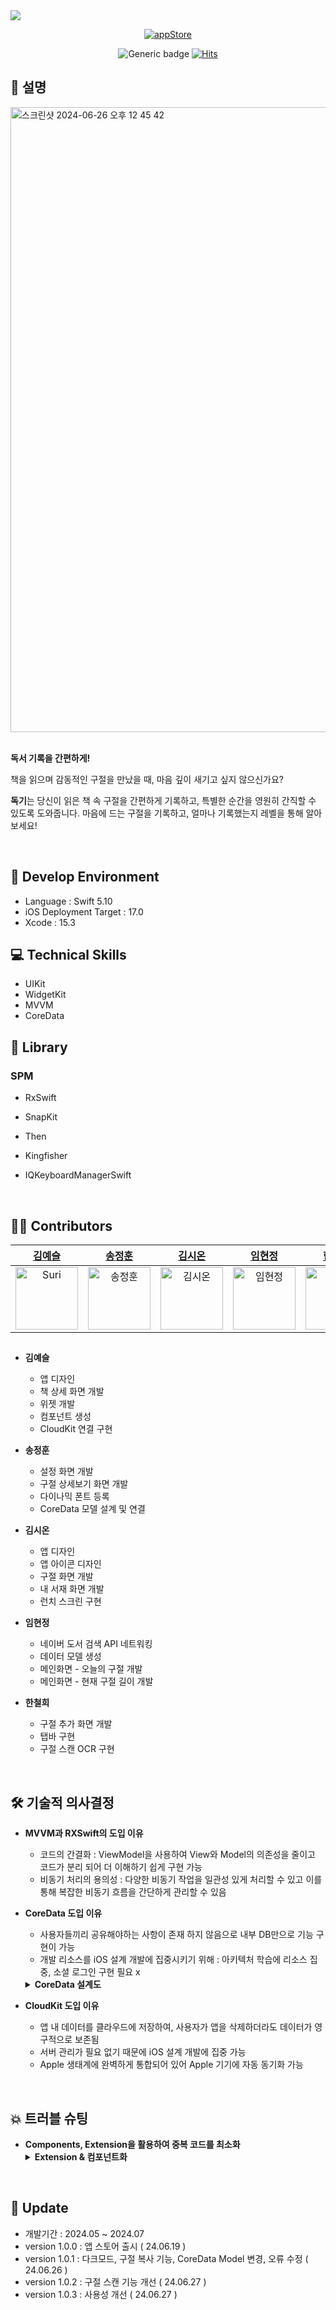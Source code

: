<img src="https://capsule-render.vercel.app/api?type=waving&color=0:F3F5FF,100:E8EEFF&height=300&section=header&text=Dokgi&fontSize=70&fontColor=4361AE&fontAlign=80&desc=독기&descAlign=94&descAlignY=55&animation=twinkling" />

<div align="center">

[![appStore](https://user-images.githubusercontent.com/50910456/173174832-7d395623-ceb3-4796-b718-22e550af6934.svg)](https://apps.apple.com/kr/app/%EB%8F%85%EA%B8%B0/id6504522434)
  
![Generic badge](https://img.shields.io/badge/Version-1.0.1-critical?labelColor=%2523789BFD&color=%252353D9FF.svg)
[![Hits](https://hits.seeyoufarm.com/api/count/incr/badge.svg?url=https%3A%2F%2Fgithub.com%2Fdogaegirl6mo%2FDokgi&count_bg=%2353D9FF&title_bg=%23709FFF&icon=&icon_color=%23E7E7E7&title=&edge_flat=false)](https://hits.seeyoufarm.com)



</div>

## 👀 설명

<img width="1000" alt="스크린샷 2024-06-26 오후 12 45 42" src="https://github.com/dogaegirl6mo/Dokgi/assets/129073316/1f362e92-9434-4af1-9c80-81d6cdc38289">
</br>
</br>

**독서 기록을 간편하게!**

책을 읽으며 감동적인 구절을 만났을 때, 마음 깊이 새기고 싶지 않으신가요?

**독기**는 당신이 읽은 책 속 구절을 간편하게 기록하고, 특별한 순간을 영원히 간직할 수 있도록 도와줍니다. 마음에 드는 구절을 기록하고, 얼마나 기록했는지 레벨을 통해 알아보세요!

</br>


## 🔌 Develop Environment

- Language : Swift 5.10
- iOS Deployment Target : 17.0
- Xcode : 15.3


## 💻 Technical Skills

- UIKit
- WidgetKit
- MVVM
- CoreData

## 📓 Library

### SPM

- RxSwift
- SnapKit
- Then
- Kingfisher
- IQKeyboardManagerSwift

  </br>

## 🧑‍💻 Contributors

<div align="center"> 
  
| [김예슬](https://github.com/suri0000) | [송정훈](https://github.com/qkwmapel) | [김시온](https://github.com/tldhs27) | [임현정](https://github.com/Imhnjng) | [한철희](https://github.com/myhan601) |
|:---:|:---:|:---:|:---:|:---:|
|<img width="100" alt="Suri" src="https://avatars.githubusercontent.com/u/129073316?v=4">|<img width="100" alt="송정훈" src="https://github.com/dogaegirl6mo/Dokgi/assets/161270615/2f3460ff-2c42-42a8-939e-80d01be142c9">|<img width="100" alt="김시온" src="https://github.com/dogaegirl6mo/Dokgi/assets/129073316/345d7363-d04d-485a-9a59-8071914305b8">|<img width="100" alt="임현정" src="https://github.com/dogaegirl6mo/Dokgi/assets/161270615/c14fd3c2-8283-4aff-ac20-2bfaf3233fbe">|<img width="100" alt="한철희" src="https://avatars.githubusercontent.com/u/59227948?v=4">|

</div>



##
*  **김예슬** 
    - 앱 디자인
    - 책 상세 화면 개발
    - 위젯 개발
    - 컴포넌트 생성
    - CloudKit 연결 구현
 
*  **송정훈** 
    - 설정 화면 개발
    - 구절 상세보기 화면 개발
    - 다이나믹 폰트 등록
    - CoreData 모델 설계 및 연결
 
*  **김시온** 
    - 앱 디자인
    - 앱 아이콘 디자인
    - 구절 화면 개발
    - 내 서재 화면 개발
    - 런치 스크린 구현

*  **임현정**
    - 네이버 도서 검색 API 네트워킹
    - 데이터 모델 생성
    - 메인화면 - 오늘의 구절 개발
    - 메인화면 - 현재 구절 길이 개발
 
*  **한철희**
    - 구절 추가 화면 개발
    - 탭바 구현
    - 구절 스캔 OCR 구현
  
<br>

## 🛠️ 기술적 의사결정
* **MVVM과 RXSwift의 도입 이유** 
  - 코드의 간결화 : ViewModel을 사용하여 View와 Model의 의존성을 줄이고 코드가 분리 되어 더 이해하기 쉽게 구현 가능
  - 비동기 처리의 용의성 : 다양한 비동기 작업을 일관성 있게 처리할 수 있고 이를 통해 복잡한 비동기 흐름을 간단하게 관리할 수 있음
 
* **CoreData 도입 이유**
    - 사용자들끼리 공유해야하는 사항이 존재 하지 않음으로 내부 DB만으로 기능 구현이 가능
    - 개발 리소스를 iOS 설계 개발에 집중시키기 위해 : 아키텍처 학습에 리소스 집중, 소셜 로그인 구현 필요 x
  <details>
  <summary><b>CoreData 설계도</b></summary>
  <img width="390" alt="image" src="https://github.com/dogaegirl6mo/Dokgi/assets/161270615/ce268f37-51d9-4f5b-84ae-1d14eb7070bb">
  </details>
    
* **CloudKit 도입 이유**
    - 앱 내 데이터를 클라우드에 저장하여, 사용자가 앱을 삭제하더라도 데이터가 영구적으로 보존됨
    - 서버 관리가 필요 없기 때문에 iOS 설계 개발에 집중 가능
    - Apple 생태계에 완벽하게 통합되어 있어 Apple 기기에 자동 동기화 가능
 
 </br>

## 💥 트러블 슈팅   
* **Components, Extension을 활용하여 중복 코드를 최소화**
  <details>
  <summary><b>Extension & 컴포넌트화</b></summary>
  <img width="616" alt="image" src="https://github.com/dogaegirl6mo/Dokgi/assets/161270615/6390b934-2f7d-4c60-8a79-74749d980a69">
  </details>

</br>

## 🌱 Update
- 개발기간 : 2024.05 ~ 2024.07
- version 1.0.0 : 앱 스토어 출시 ( 24.06.19 )
- version 1.0.1 : 다크모드, 구절 복사 기능, CoreData Model 변경, 오류 수정 ( 24.06.26 )
- version 1.0.2 : 구절 스캔 기능 개선 ( 24.06.27 )
- version 1.0.3 : 사용성 개선 ( 24.06.27 )
